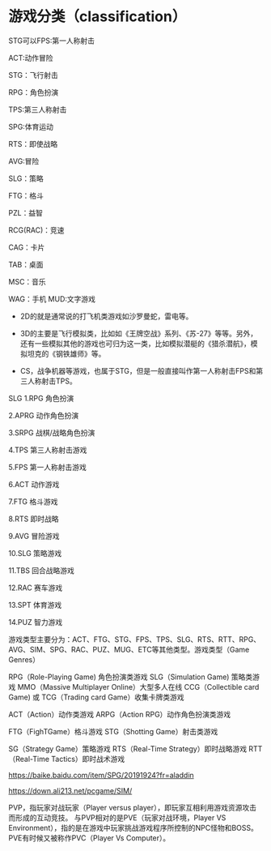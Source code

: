 
# 游戏分类（classification）

STG可以FPS:第一人称射击

ACT:动作冒险

STG：飞行射击

RPG：角色扮演

TPS:第三人称射击

SPG:体育运动

RTS：即使战略

AVG:冒险

SLG：策略

FTG：格斗

PZL：益智

RCG(RAC)：竞速

CAG：卡片

TAB：桌面

MSC：音乐

WAG：手机
MUD:文字游戏

- 2D的就是通常说的打飞机类游戏如沙罗曼蛇，雷电等。

- 3D的主要是飞行模拟类，比如如《王牌空战》系列、《苏-27》等等。另外，还有一些模拟其他的游戏也可归为这一类，比如模拟潜艇的《猎杀潜航》，模拟坦克的《钢铁雄师》等。

- CS，战争机器等游戏，也属于STG，但是一般直接叫作第一人称射击FPS和第三人称射击TPS。

SLG
1.RPG 角色扮演

2.APRG 动作角色扮演

3.SRPG 战棋/战略角色扮演

4.TPS 第三人称射击游戏

5.FPS 第一人称射击游戏

6.ACT 动作游戏

7.FTG 格斗游戏

8.RTS 即时战略

9.AVG 冒险游戏

10.SLG 策略游戏

11.TBS 回合战略游戏

12.RAC 赛车游戏

13.SPT 体育游戏

14.PUZ 智力游戏



游戏类型主要分为：ACT、FTG、STG、FPS、TPS、SLG、RTS、RTT、RPG、AVG、SIM、SPG、RAC、PUZ、MUG、ETC等其他类型。游戏类型（Game Genres）


RPG（Role-Playing Game) 角色扮演类游戏
SLG（Simulation Game) 策略类游戏
MMO（Massive Multiplayer Online）大型多人在线
CCG（Collectible card Game) 或 TCG（Trading card Game）收集卡牌类游戏

ACT（Action）动作类游戏
ARPG（Action RPG）动作角色扮演类游戏

FTG（FighTGame）格斗游戏
STG（Shotting Game）射击类游戏


SG（Strategy Game）策略游戏
RTS（Real-Time Strategy）即时战略游戏
RTT（Real-Time Tactics）即时战术游戏


https://baike.baidu.com/item/SPG/20191924?fr=aladdin

https://down.ali213.net/pcgame/SIM/


PVP，指玩家对战玩家（Player versus player），即玩家互相利用游戏资源攻击而形成的互动竞技。
与PVP相对的是PVE（玩家对战环境，Player VS Environment），指的是在游戏中玩家挑战游戏程序所控制的NPC怪物和BOSS。PVE有时候又被称作PVC（Player Vs Computer）。

